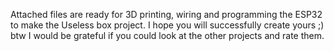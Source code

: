 Attached files are ready for 3D printing, wiring and programming the ESP32 to make the Useless box project. I hope you will successfully create yours ;)
btw I would be grateful if you could look at the other projects and rate them.

